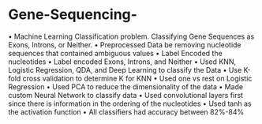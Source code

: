 # Gene-Sequencing-
•	Machine Learning Classification problem. Classifying Gene Sequences as Exons, Introns, or Neither.
•	Preprocessed Data be removing nucleotide sequences that contained ambiguous values
•	Label Encoded the nucleotides
•	Label encoded Exons, Introns, and Neither
•	Used KNN, Logistic Regression, QDA, and Deep Learning to classify the Data
•	Use K-fold cross validation to determine K for KNN
•	Used one vs rest on Logistic Regression 
•	Used PCA to reduce the dimensionality of the data
•	Made custom Neural Network to classify data
•	Used convolutional layers first since there is information in the ordering of the nucleotides
•	Used tanh as the activation function
•	All classifiers had accuracy between 82%-84%
